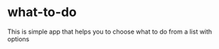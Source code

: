 what-to-do
==========

This is simple app that helps you to choose what to do from a list with options
